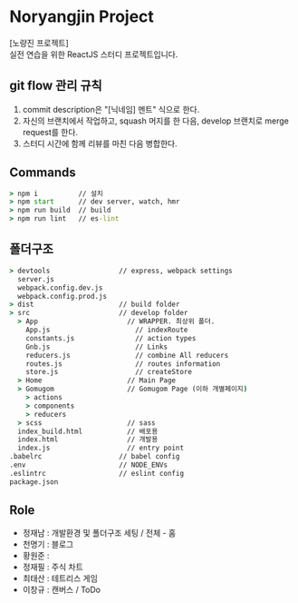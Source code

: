 # Noryangjin Project

[노량진 프로젝트]  
실전 연습을 위한 ReactJS 스터디 프로젝트입니다.

## git flow 관리 규칙
1. commit description은 "[닉네임] 멘트" 식으로 한다.
2. 자신의 브랜치에서 작업하고, squash 머지를 한 다음, develop 브랜치로 merge request를 한다.
3. 스터디 시간에 함께 리뷰를 마친 다음 병합한다.

## Commands
```cmd
> npm i          // 설치
> npm start      // dev server, watch, hmr
> npm run build  // build
> npm run lint   // es-lint
```

## 폴더구조
```cmd
> devtools                 // express, webpack settings
  server.js
  webpack.config.dev.js
  webpack.config.prod.js
> dist                     // build folder
> src                      // develop folder
  > App                      // WRAPPER. 최상위 폴더.
    App.js                     // indexRoute
    constants.js               // action types
    Gnb.js                     // Links
    reducers.js                // combine All reducers
    routes.js                  // routes information
    store.js                   // createStore
  > Home                     // Main Page
  > Gomugom                  // Gomugom Page (이하 개별페이지)
    > actions
    > components
    > reducers
  > scss                     // sass
  index_build.html           // 배포용
  index.html                 // 개발용
  index.js                   // entry point
.babelrc                   // babel config
.env                       // NODE_ENVs
.eslintrc                  // eslint config
package.json
```

## Role
- 정재남 : 개발환경 및 폴더구조 세팅 / 전체 - 홈
- 천명기 : 블로그
- 황원준 : 
- 정재필 : 주식 차트
- 최태산 : 테트리스 게임
- 이창규 : 캔버스 / ToDo
